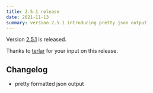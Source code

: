 ```yaml
---
title: 2.5.1 release
date: 2021-11-13
summary: version 2.5.1 introducing pretty json output
---
```


Version [2.5.1](https://github.com/terranix/terranix/releases/tag/2.5.1)
is released.

Thanks to 
[terlar](https://github.com/terlar)
for your input on this release.

## Changelog

- pretty formatted json output
